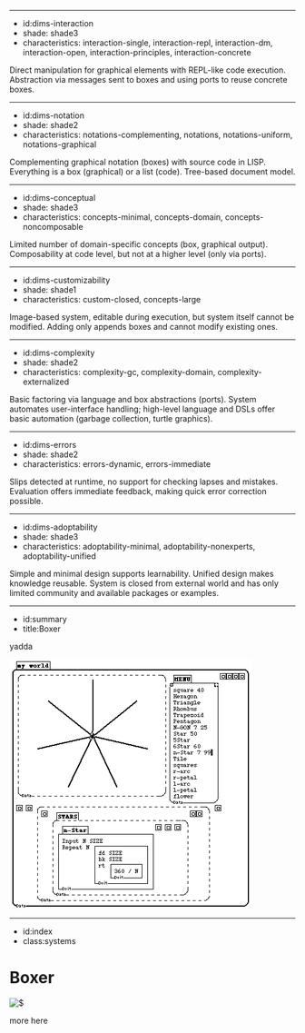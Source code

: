 ----------------------------------------------------------------------------------------------------
- id:dims-interaction
- shade: shade3
- characteristics: interaction-single, interaction-repl, interaction-dm, interaction-open, interaction-principles, interaction-concrete

Direct manipulation for graphical elements with REPL-like code execution.
Abstraction via messages sent to boxes and using ports to reuse concrete boxes.

----------------------------------------------------------------------------------------------------
- id:dims-notation
- shade: shade2
- characteristics: notations-complementing, notations, notations-uniform, notations-graphical

Complementing graphical notation (boxes) with source code in LISP.
Everything is a box (graphical) or a list (code). Tree-based document model.

----------------------------------------------------------------------------------------------------
- id:dims-conceptual
- shade: shade3
- characteristics: concepts-minimal, concepts-domain, concepts-noncomposable

Limited number of domain-specific concepts (box, graphical output).
Composability at code level, but not at a higher level (only via ports). 

----------------------------------------------------------------------------------------------------
- id:dims-customizability
- shade: shade1
- characteristics: custom-closed, concepts-large

Image-based system, editable during execution, but system itself cannot be modified.
Adding only appends boxes and cannot modify existing ones.

----------------------------------------------------------------------------------------------------
- id:dims-complexity
- shade: shade2
- characteristics: complexity-gc, complexity-domain, complexity-externalized

Basic factoring via language and box abstractions (ports). System automates user-interface 
handling; high-level language and DSLs offer basic automation (garbage collection, turtle graphics).

----------------------------------------------------------------------------------------------------
- id:dims-errors
- shade: shade2
- characteristics: errors-dynamic, errors-immediate

Slips detected at runtime, no support for checking lapses and mistakes.
Evaluation offers immediate feedback, making quick error correction possible.

----------------------------------------------------------------------------------------------------
- id:dims-adoptability
- shade: shade3
- characteristics: adoptability-minimal, adoptability-nonexperts, adoptability-unified

Simple and minimal design supports learnability. Unified design makes knowledge reusable.
System is closed from external world and has only limited community and available packages or examples.

----------------------------------------------------------------------------------------------------
- id:summary
- title:Boxer

yadda

![](img/sys/boxer.gif)


----------------------------------------------------------------------------------------------------
- id:index
- class:systems

# Boxer

![$](content=summary,link=index)

more here

